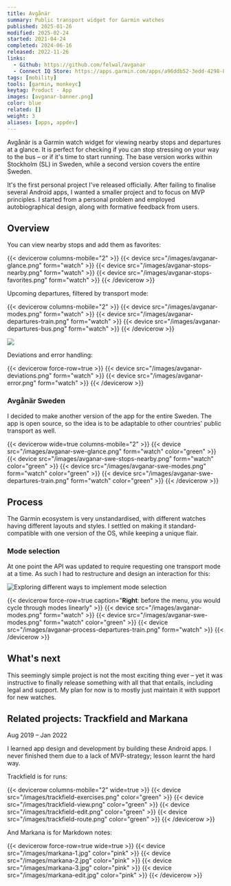 ```yaml
---
title: Avgånär
summary: Public transport widget for Garmin watches
published: 2025-01-26
modified: 2025-02-24
started: 2021-04-24
completed: 2024-06-16
released: 2022-11-26
links:
  - Github: https://github.com/felwal/avganar
  - Connect IQ Store: https://apps.garmin.com/apps/a96ddb52-3edd-4298-8348-5bd818376a2a
tags: [mobility]
tools: [garmin, monkeyc]
keytag: Product · App
images: [avganar-banner.png]
color: blue
related: []
weight: 3
aliases: [apps, appdev]
---
```


Avgånär is a Garmin watch widget for viewing nearby stops and departures at a glance. It is perfect for checking if you can stop stressing on your way to the bus – or if it's time to start running. The base version works within Stockholm (SL) in Sweden, while a second version covers the entire Sweden.

It's the first personal project I've released officially. After failing to finalise several Android apps, I wanted a smaller project and to focus on MVP principles. I started from a personal problem and employed autobiographical design, along with formative feedback from users.

## Overview

You can view nearby stops and add them as favorites:

{{< devicerow columns-mobile="2" >}}
    {{< device src="/images/avganar-glance.png" form="watch" >}}
    {{< device src="/images/avganar-stops-nearby.png" form="watch" >}}
    {{< device src="/images/avganar-stops-favorites.png" form="watch" >}}
{{< /devicerow >}}

Upcoming departures, filtered by transport mode:

{{< devicerow columns-mobile="2" >}}
    {{< device src="/images/avganar-modes.png" form="watch" >}}
    {{< device src="/images/avganar-departures-train.png" form="watch" >}}
    {{< device src="/images/avganar-departures-bus.png" form="watch" >}}
{{< /devicerow >}}

![](/images/avganar-irl.jpg)

Deviations and error handling:

{{< devicerow force-row=true >}}
    {{< device src="/images/avganar-deviations.png" form="watch" >}}
    {{< device src="/images/avganar-error.png" form="watch" >}}
{{< /devicerow >}}

### Avgånär Sweden

I decided to make another version of the app for the entire Sweden. The app is open source, so the idea is to be adaptable to other countries' public transport as well.

{{< devicerow wide=true columns-mobile="2" >}}
    {{< device src="/images/avganar-swe-glance.png" form="watch" color="green" >}}
    {{< device src="/images/avganar-swe-stops-nearby.png" form="watch" color="green" >}}
    {{< device src="/images/avganar-swe-modes.png" form="watch" color="green" >}}
    {{< device src="/images/avganar-swe-departures-train.png" form="watch" color="green" >}}
{{< /devicerow >}}

## Process

The Garmin ecosystem is very unstandardised, with different watches having different layouts and styles. I settled on making it standard-compatible with one version of the OS, while keeping a unique flair.

### Mode selection

At one point the API was updated to require requesting one transport mode at a time. As such I had to restructure and design an interaction for this:

![Exploring different ways to implement mode selection](/images/avganar-figma.png)

{{< devicerow force-row=true caption="**Right**: before the menu, you would cycle through modes linearly" >}}
    {{< device src="/images/avganar-modes.png" form="watch" >}}
    {{< device src="/images/avganar-swe-modes.png" form="watch" color="green" >}}
    {{< device src="/images/avganar-process-departures-train.png" form="watch" >}}
{{< /devicerow >}}

## What's next

This seemingly simple project is not the most exciting thing ever – yet it was instructive to finally release something with all that that entails, including legal and support. My plan for now is to mostly just maintain it with support for new watches.

## Related projects: Trackfield and Markana

<p class="caption">Aug 2019 – Jan 2022</p>

I learned app design and development by building these Android apps. I never finished them due to a lack of MVP-strategy; lesson learnt the hard way.

Trackfield is for runs:

{{< devicerow columns-mobile="2" wide=true >}}
    {{< device src="/images/trackfield-exercises.png" color="green" >}}
    {{< device src="/images/trackfield-view.png" color="green" >}}
    {{< device src="/images/trackfield-edit.png" color="green" >}}
    {{< device src="/images/trackfield-route.png" color="green" >}}
{{< /devicerow >}}

And Markana is for Markdown notes:

{{< devicerow force-row=true wide=true >}}
    {{< device src="/images/markana-1.jpg" color="pink" >}}
    {{< device src="/images/markana-2.jpg" color="pink" >}}
    {{< device src="/images/markana-3.jpg" color="pink" >}}
    {{< device src="/images/markana-edit.jpg" color="pink" >}}
{{< /devicerow >}}
